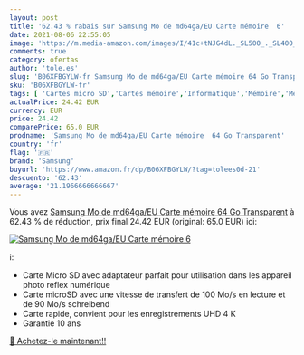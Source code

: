 ```yaml
---
layout: post
title: '62.43 % rabais sur Samsung Mo de md64ga/EU Carte mémoire  6'
date: 2021-08-06 22:55:05
image: 'https://m.media-amazon.com/images/I/41c+tNJG4dL._SL500_._SL400_.jpg'
comments: true
category: ofertas
author: 'tole.es'
slug: 'B06XFBGYLW-fr Samsung Mo de md64ga/EU Carte mémoire 64 Go Transparent'
sku: 'B06XFBGYLW-fr'
tags: [ 'Cartes micro SD','Cartes mémoire','Informatique','Mémoire','Mémoire externe','samsung', ]
actualPrice: 24.42 EUR
currency: EUR
price: 24.42
comparePrice: 65.0 EUR
prodname: 'Samsung Mo de md64ga/EU Carte mémoire  64 Go Transparent'
country: 'fr'
flag: '🇫🇷'
brand: 'Samsung'
buyurl: 'https://www.amazon.fr/dp/B06XFBGYLW/?tag=tolees0d-21'
descuento: '62.43'
average: '21.1966666666667'
---
```


Vous avez [Samsung Mo de md64ga/EU Carte mémoire  64 Go Transparent](https://www.amazon.fr/dp/B06XFBGYLW/?tag=tolees0d-21)  à  62.43 % de réduction, prix final  24.42 EUR (original: 65.0 EUR) ici:

[![Samsung Mo de md64ga/EU Carte mémoire  6](https://m.media-amazon.com/images/I/41c+tNJG4dL._SL500_._SL400_.jpg)](https://www.amazon.fr/dp/B06XFBGYLW/?tag=tolees0d-21)

ℹ️:

- Carte Micro SD avec adaptateur parfait pour utilisation dans les appareil photo reflex numérique
- Carte microSD avec une vitesse de transfert de 100 Mo/s en lecture et de 90 Mo/s schreibend
- Carte rapide, convient pour les enregistrements UHD 4 K
- Garantie 10 ans

[🛒 Achetez-le maintenant!!](https://www.amazon.fr/dp/B06XFBGYLW/?tag=tolees0d-21)
